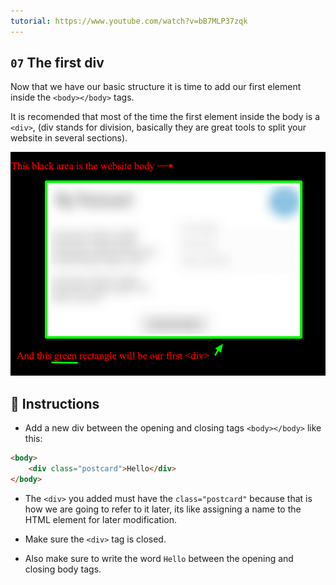 ```yaml
---
tutorial: https://www.youtube.com/watch?v=bB7MLP37zqk
---
```


## `07` The first div

Now that we have our basic structure it is time to add our first element inside the `<body></body>` tags.

It is recomended that most of the time the first element inside the body is a `<div>`, (div stands for division, basically they are great tools to split your website in several sections).

![step-1](../../assets/07-the-first-div.png?raw=true)

## 📝 Instructions

- Add a new div between the opening and closing tags `<body></body>` like this:

```html
<body>
    <div class="postcard">Hello</div>
</body>
```

- The `<div>` you added must have the `class="postcard"` because that is how we are going to refer to it later, its like assigning a name to the HTML element for later modification.

- Make sure the `<div>` tag is closed.

- Also make sure to write the word `Hello` between the opening and closing body tags.
